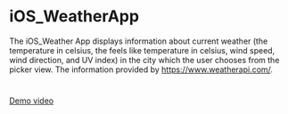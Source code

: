# iOS_WeatherApp
The iOS_Weather App displays information about current weather (the temperature in celsius, the feels like temperature in celsius, wind speed, wind direction, and UV index) in the city which the user chooses from the picker view. The information provided by https://www.weatherapi.com/.

#
<a href="https://drive.google.com/file/d/1fEMP_zRi_YqICj-rdW5sKyRKi8yQNg9n/view?usp=sharing" target="_blank">Demo video</a>

